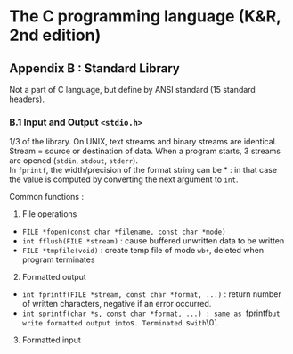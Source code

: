 The C programming language (K&R, 2nd edition)
=============================================

Appendix B : Standard Library
-----------------------------

Not a part of C language, but define by ANSI standard (15 standard headers).

### B.1 Input and Output `<stdio.h>`
1/3 of the library. On UNIX, text streams and binary streams are identical.\
Stream = source or destination of data. When a program starts, 3 streams are
opened (`stdin`, `stdout`, `stderr`).\
In `fprintf`, the width/precision of the format string can be * : in that case
the value is computed by converting the next argument to `int`.

Common functions :
1. File operations
  * `FILE *fopen(const char *filename, const char *mode)`
  * `int fflush(FILE *stream)` : cause buffered unwritten data to be written
  * `FILE *tmpfile(void)` : create temp file of mode `wb+`, deleted when program
    terminates
2. Formatted output
  * `int fprintf(FILE *stream, const char *format, ...)` : return number of
    written characters, negative if an error occurred.
  * `int sprintf(char *s, const char *format, ...) : same as `fprintf` but write
    formatted output into `s`. Terminated `s` with `\0`.
3. Formatted input
